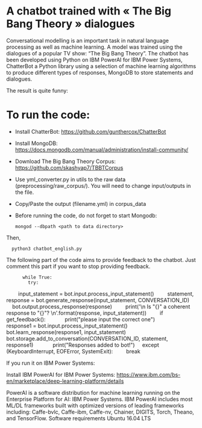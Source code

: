 # A chatbot trained with « The Big Bang Theory » dialogues

Conversational modelling is an important task in natural language processing as well as machine learning. A model was trained using the dialogues of a popular TV show: “The Big Bang Theory”. 
The chatbot has been developed using Python on IBM PowerAI for IBM Power Systems, ChatterBot a Python library using a selection of machine learning algorithms to produce different types of responses, MongoDB to store statements and dialogues. 

The result is quite funny: 

# To run the code:

* Install ChatterBot: https://github.com/gunthercox/ChatterBot
* Install MongoDB: https://docs.mongodb.com/manual/administration/install-community/
* Download The Big Bang Theory Corpus: https://github.com/skashyap7/TBBTCorpus
* Use yml_converter.py in utils to the raw data (preprocessing/raw_corpus/). You will need to change input/outputs in the file. 
* Copy/Paste the output (filename.yml) in corpus_data
* Before running the code, do not forget to start Mongodb:

      mongod --dbpath <path to data directory>

Then,

      python3 chatbot_english.py

The following part of the code aims to provide feedback to the chatbot. Just comment this part if you want to stop providing feedback. 

          while True:
            try:
                  input_statement = bot.input.process_input_statement()
                  statement, response = bot.generate_response(input_statement, CONVERSATION_ID)
                  bot.output.process_response(response)
                  print('\n Is "{}" a coherent response to "{}"? \n'.format(response, input_statement))
                  if get_feedback():
                        print("please input the correct one")
                        response1 = bot.input.process_input_statement()
                        bot.learn_response(response1, input_statement)
                        bot.storage.add_to_conversation(CONVERSATION_ID, statement, response1)
                        print("Responses added to bot!")
                  except (KeyboardInterrupt, EOFError, SystemExit):
                        break

If you run it on IBM Power Systems:

Install IBM PowerAI for IBM Power Systems: https://www.ibm.com/bs-en/marketplace/deep-learning-platform/details

PowerAI is a software distribution for machine learning running on the Enterprise Platform for AI: IBM Power Systems. IBM PowerAI includes most ML/DL frameworks built with optimized versions of leading frameworks including: Caffe-bvlc, Caffe-ibm, Caffe-nv, Chainer, DIGITS, Torch, Theano, and TensorFlow.
Software requirements Ubuntu 16.04 LTS
